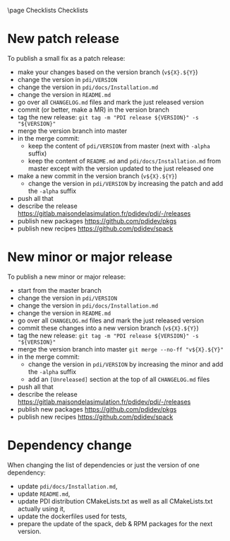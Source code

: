 \page Checklists Checklists

# New patch release

To publish a small fix as a patch release:
* make your changes based on the version branch (`v${X}.${Y}`)
* change the version in `pdi/VERSION`
* change the version in `pdi/docs/Installation.md`
* change the version in `README.md`
* go over all `CHANGELOG.md` files and mark the just released version
* commit (or better, make a MR) in the version branch
* tag the new release: `git tag -m "PDI release ${VERSION}" -s "${VERSION}"`
* merge the version branch into master
* in the merge commit:
  - keep the content of `pdi/VERSION` from master (next with `-alpha` suffix)
  - keep the content of `README.md` and `pdi/docs/Installation.md` from master
    except with the version updated to the just released one
* make a new commit in the version branch (`v${X}.${Y}`)
  - change the version in `pdi/VERSION` by increasing the patch and add the
    `-alpha` suffix
* push all that
* describe the release https://gitlab.maisondelasimulation.fr/pdidev/pdi/-/releases
* publish new packages https://github.com/pdidev/pkgs
* publish new recipes  https://github.com/pdidev/spack

# New minor or major release

To publish a new minor or major release:
* start from the master branch
* change the version in `pdi/VERSION`
* change the version in `pdi/docs/Installation.md`
* change the version in `README.md`
* go over all `CHANGELOG.md` files and mark the just released version
* commit these changes into a new version branch (`v${X}.${Y}`)
* tag the new release: `git tag -m "PDI release ${VERSION}" -s "${VERSION}"`
* merge the version branch into master `git merge --no-ff "v${X}.${Y}"`
* in the merge commit:
  - change the version in `pdi/VERSION` by increasing the minor and add the
    `-alpha` suffix
  - add an `[Unreleased]` section at the top of all `CHANGELOG.md` files
* push all that
* describe the release https://gitlab.maisondelasimulation.fr/pdidev/pdi/-/releases
* publish new packages https://github.com/pdidev/pkgs
* publish new recipes  https://github.com/pdidev/spack

# Dependency change

When changing the list of dependencies or just the version of one dependency:
* update `pdi/docs/Installation.md`,
* update `README.md`,
* update PDI distribution CMakeLists.txt as well as all CMakeLists.txt actually using it,
* update the dockerfiles used for tests,
* prepare the update of the spack, deb & RPM packages for the next version.

